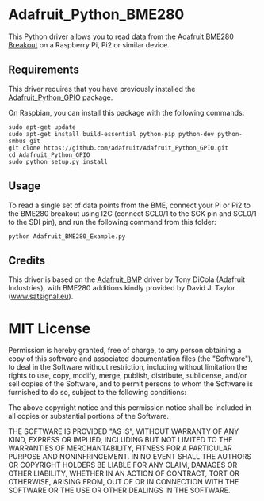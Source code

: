 # Adafruit_Python_BME280

This Python driver allows you to read data from the [Adafruit BME280 Breakout](https://www.adafruit.com/products/2652) on a Raspberry Pi, Pi2 or similar device.

## Requirements

This driver requires that you have previously installed the
[Adafruit_Python_GPIO](https://github.com/adafruit/Adafruit_Python_GPIO) package.

On Raspbian, you can install this package with the following commands:

```
sudo apt-get update
sudo apt-get install build-essential python-pip python-dev python-smbus git
git clone https://github.com/adafruit/Adafruit_Python_GPIO.git
cd Adafruit_Python_GPIO
sudo python setup.py install
```

## Usage

To read a single set of data points from the BME, connect your Pi or Pi2
to the BME280 breakout using I2C (connect SCL0/1 to the SCK pin and SCL0/1
to the SDI pin), and run the following command from this folder:

```
python Adafruit_BME280_Example.py
```

## Credits

This driver is based on the [Adafruit_BMP](https://github.com/adafruit/Adafruit_Python_BMP)
driver by Tony DiCola (Adafruit Industries), with BME280 additions kindly provided by
David J. Taylor (www.satsignal.eu).

# MIT License

Permission is hereby granted, free of charge, to any person obtaining a copy
of this software and associated documentation files (the "Software"), to deal
in the Software without restriction, including without limitation the rights
to use, copy, modify, merge, publish, distribute, sublicense, and/or sell
copies of the Software, and to permit persons to whom the Software is
furnished to do so, subject to the following conditions:

The above copyright notice and this permission notice shall be included in
all copies or substantial portions of the Software.

THE SOFTWARE IS PROVIDED "AS IS", WITHOUT WARRANTY OF ANY KIND, EXPRESS OR
IMPLIED, INCLUDING BUT NOT LIMITED TO THE WARRANTIES OF MERCHANTABILITY,
FITNESS FOR A PARTICULAR PURPOSE AND NONINFRINGEMENT. IN NO EVENT SHALL THE
AUTHORS OR COPYRIGHT HOLDERS BE LIABLE FOR ANY CLAIM, DAMAGES OR OTHER
LIABILITY, WHETHER IN AN ACTION OF CONTRACT, TORT OR OTHERWISE, ARISING FROM,
OUT OF OR IN CONNECTION WITH THE SOFTWARE OR THE USE OR OTHER DEALINGS IN
THE SOFTWARE.
